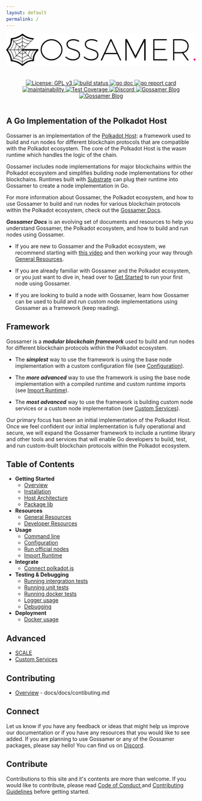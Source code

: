 ```yaml
---
layout: default
permalink: /
---
```


<div align="center">
  <img alt="Gossamer logo"  src="./assets/Gossamer_Black_Name.svg" width="600" />
</div>
<br />
<br />
<div align="center">
  <a href="https://www.gnu.org/licenses/gpl-3.0">
    <img alt="License: GPL v3" src="https://img.shields.io/badge/License-GPLv3-blue.svg?style=for-the-badge&label=License" height="20"/>
  </a>
    <a href="https://github.com/ChainSafe/gossamer/actions">
    <img alt="build status" src="https://img.shields.io/github/workflow/status/ChainSafe/gossamer/build?branch=development&style=for-the-badge&logo=github&label=build" height="20"/>
  </a>
  <a href="https://godoc.org/github.com/ChainSafe/gossamer">
    <img alt="go doc" src="http://img.shields.io/badge/godoc-reference-5272B4.svg?style=for-the-badge" height="20" />
  </a>
  <a href="https://goreportcard.com/report/github.com/ChainSafe/gossamer">
    <img alt="go report card" src="https://goreportcard.com/badge/github.com/ChainSafe/gossamer?style=for-the-badge" height="20" />
  </a>
</div>
<div align="center">
  <a href="https://codeclimate.com/github/ChainSafe/gossamer/badges">
    <img alt="maintainability" src="https://img.shields.io/codeclimate/maintainability/ChainSafe/gossamer?style=for-the-badge" height="20" />
  </a>
  <a href="https://codeclimate.com/github/ChainSafe/gossamer/test_coverage">
    <img alt="Test Coverage" src="https://img.shields.io/codeclimate/coverage/ChainSafe/gossamer?style=for-the-badge" height="20" />
  </a>
    <a href="https://discord.gg/zy8eRF7FG2">
    <img alt="Discord" src="https://img.shields.io/discord/593655374469660673.svg?style=for-the-badge&label=Discord&logo=discord" height="20"/>
  </a>
  <a href="https://medium.com/chainsafe-systems/tagged/polkadot">
    <img alt="Gossamer Blog" src="https://img.shields.io/badge/Medium-grey?style=for-the-badge&logo=medium" height="20" />
  </a>
    <a href="https://medium.com/chainsafe-systems/tagged/polkadot">
    <img alt="Gossamer Blog" src="https://img.shields.io/twitter/follow/chainsafeth?color=blue&label=follow&logo=twitter&style=for-the-badge" height="20"/>
  </a>
</div>
<br />

## A Go Implementation of the Polkadot Host

Gossamer is an implementation of the <a target="_blank" rel="noopener noreferrer"  href="https://github.com/w3f/polkadot-spec">Polkadot Host</a>: a framework used to build and run nodes for different blockchain protocols that are compatible with the Polkadot ecosystem.  The core of the Polkadot Host is the wasm runtime which handles the logic of the chain.

Gossamer includes node implementations for major blockchains within the Polkadot ecosystem and simplifies building node implementations for other blockchains. Runtimes built with <a target="_blank" rel="noopener noreferrer" href="https://github.com/paritytech/substrate">Substrate</a> can plug their runtime into Gossamer to create a node implementation in Go.

For more information about Gossamer, the Polkadot ecosystem, and how to use Gossamer to build and run nodes for various blockchain protocols within the Polkadot ecosystem, check out the [Gossamer Docs](https://ChainSafe.github.io/gossamer).

***Gossamer Docs*** is an evolving set of documents and resources to help you understand Gossamer, the Polkadot ecosystem, and how to build and run nodes using Gossamer. 

- If you are new to Gossamer and the Polkadot ecosystem, we recommend starting with <a target="_blank" rel="noopener noreferrer" href="https://www.youtube.com/watch?v=nYkbYhM5Yfk">this video</a>  and then working your way through [General Resources](./welcome/general-resources/).

- If you are already familiar with Gossamer and the Polkadot ecosystem, or you just want to dive in, head over to [Get Started](./welcome/get-started) to run your first node using Gossamer.

- If you are looking to build a node with Gossamer, learn how Gossamer can be used to build and run custom node implementations using Gossamer as a framework (keep reading).

## Framework

Gossamer is a ***modular blockchain framework*** used to build and run nodes for different blockchain protocols within the Polkadot ecosystem.

- The ***simplest*** way to use the framework is using the base node implementation with a custom configuration file (see [Configuration](./running-gossamer/configuration)).

- The ***more advanced***  way to use the framework is using the base node implementation with a compiled runtime and custom runtime imports (see [Import Runtime](./building-gossamer/import-runtime)). 

- The ***most advanced***  way to use the framework is building custom node services or a custom node implementation (see [Custom Services](./building-gossamer/custom-services)).

Our primary focus has been an initial implementation of the Polkadot Host. Once we feel confident our initial implementation is fully operational and secure, we will expand the Gossamer framework to include a runtime library and other tools and services that will enable Go developers to build, test, and run custom-built blockchain protocols within the Polkadot ecosystem.

## Table of Contents

- **Getting Started**
  - [Overview](./)
  - [Installation](/getting-started/installation) 
  - [Host Architecture](/getting-started/overview/host-architecture)
  - [Package lib](getting-started/overview/package-library) 
- **Resources**
  - [General Resources](/getting-started/resources/general-resources)
  - [Developer Resources](/getting-started/resources/developer-resources)
- **Usage**
  - [Command line](/usage/command-line)
  - [Configuration](/usage/configuration)
  - [Run official nodes](/usage/run-official-nodes)
  - [Import Runtime](/usage/import-runtime)
- **Integrate**
  - [Connect polkadot.js](/integrate/connect-to-polkadot-js)
- **Testing & Debugging**
  - [Running intergration tests](/testing-and-debugging/intergration-tests)
  - [Running unit tests](/testing-and-debugging/unit-tests)
  - [Running docker tests](/testing-and-debugging/docker-tests)
  - [Logger usage](/testing-and-debugging/logger-usage)
  - [Debugging](/testing-and-debugging/debugging)
- **Deployment**
  - [Docker usage](/deployment/docker-usage)
## Advanced
  - [SCALE](/advanced/scale-examples)
  - [Custom Services](/advanced/custom-servives)
## Contributing
  - [Overview](contibuting.md) - docs/docs/contibuting.md


## Connect

Let us know if you have any feedback or ideas that might help us improve our documentation or if you have any resources that you would like to see added. If you are planning to use Gossamer or any of the Gossamer packages, please say hello! You can find us on <a target="_blank" rel="noopener noreferrer" href="https://discord.gg/Xdc5xjE">Discord</a>.

## Contribute

Contributions to this site and it's contents are more than welcome. If you would like to contribute, please read <a target="_blank" rel="noopener noreferrer" href="https://github.com/ChainSafe/gossamer/blob/development/.github/CODE_OF_CONDUCT.md">Code of Conduct </a> and <a target="_blank" rel="noopener noreferrer" href="https://github.com/ChainSafe/gossamer/blob/development/.github/CONTRIBUTING.md">Contributing Guidelines</a> before getting started.
